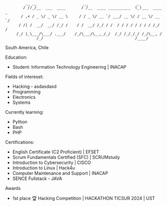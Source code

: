 
```
         __ __                     __                      _            
        / //_/__  ___  ____       / /__  ____ __________  (_)___  ____ _
       / ,< / _ \/ _ \/ __ \     / / _ \/ __ `/ ___/ __ \/ / __ \/ __ `/
      / /| /  __/  __/ /_/ /    / /  __/ /_/ / /  / / / / / / / / /_/ / 
     /_/ |_\___/\___/ .___/    /_/\___/\__,_/_/  /_/ /_/_/_/ /_/\__, /  
              /_/                                         /____/   
```
South America, Chile

Education: 
  - Student: Information Technology Engineering | INACAP

Fields of intereset: 
  - Hacking            - asdasdasd
  - Programming 
  - Electronics 
  - Systems

Currently learning: 
  - Python
  - Bash
  - PHP

Certifications:
  - English Certificate (C2 Proficient) | EFSET
  - Scrum Fundamentals Certified (SFC) | SCRUMstudy
  - Introduction to Cybersecurity | CISCO
  - Introduction to Linux | Hack4u
  - Computer Maintenance and Support | INACAP
  - SENCE Fullstack - JAVA

Awards
  - 1st place 🏆 Hacking Competition | HACKATHON TICSUR 2024 | UST

